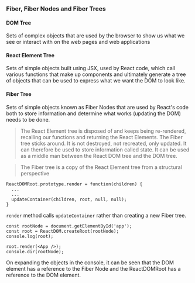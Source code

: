 ### Fiber, Fiber Nodes and Fiber Trees

#### DOM Tree
Sets of complex objects that are used by the browser to show us what
we see or interact with on the web pages and web applications

#### React Element Tree
Sets of simple objects built using JSX, used by React code,
which call various functions that make up components and ultimately generate a
tree of objects that can be used to express what we want the DOM to look like.

#### Fiber Tree
Sets of simple objects known as Fiber Nodes that are used by React's code both
to store information and determine what works  (updating the DOM) needs to be done.

> The React Element tree is disposed of and keeps being re-rendered, recalling our
functions and returning the React Elements. The Fiber tree sticks around. It is
not destroyed, not recreated, only updated. It can therefore be used to store
information called state. It can be used as a middle man between the React DOM
tree and the DOM tree.

> The Fiber tree is a copy of the React Element tree from a structural
perspective

```
ReactDOMRoot.prototype.render = function(children) {
  ...
  ...
  updateContainer(children, root, null, null);
}
```

`render` method calls `updateContainer` rather than creating a new Fiber tree.

```
const rootNode = document.getElementById('app');
const root = ReactDOM.createRoot(rootNode);
console.log(root);

root.render(<App />);
console.dir(rootNode);
```

On expanding the objects in the console, it can be seen that the DOM element has
a reference to the Fiber Node and the ReactDOMRoot has a reference to the DOM
element.
